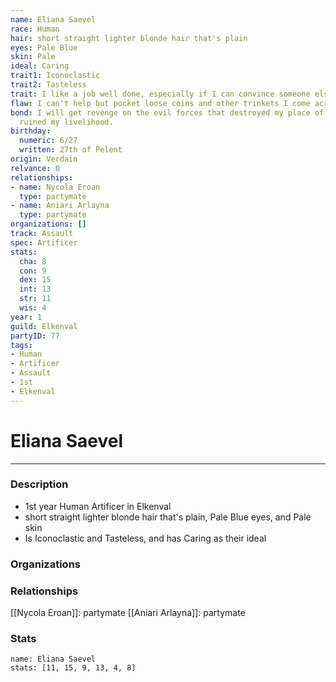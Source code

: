 ```yaml
---
name: Eliana Saevel
race: Human
hair: short straight lighter blonde hair that's plain
eyes: Pale Blue
skin: Pale
ideal: Caring
trait1: Iconoclastic
trait2: Tasteless
trait: I like a job well done, especially if I can convince someone else to do it.
flaw: I can't help but pocket loose coins and other trinkets I come across.
bond: I will get revenge on the evil forces that destroyed my place of business and
  ruined my livelihood.
birthday:
  numeric: 6/27
  written: 27th of Pelent
origin: Verdain
relvance: 0
relationships:
- name: Nycola Eroan
  type: partymate
- name: Aniari Arlayna
  type: partymate
organizations: []
track: Assault
spec: Artificer
stats:
  cha: 8
  con: 9
  dex: 15
  int: 13
  str: 11
  wis: 4
year: 1
guild: Elkenval
partyID: 77
tags:
- Human
- Artificer
- Assault
- 1st
- Elkenval
---
```

# Eliana Saevel
---
### Description
- 1st year Human Artificer in Elkenval
- short straight lighter blonde hair that's plain, Pale Blue eyes, and Pale skin
- Is Iconoclastic and Tasteless, and has Caring as their ideal

### Organizations
### Relationships
[[Nycola Eroan]]: partymate
[[Aniari Arlayna]]: partymate
### Stats
```statblock
name: Eliana Saevel
stats: [11, 15, 9, 13, 4, 8]
```